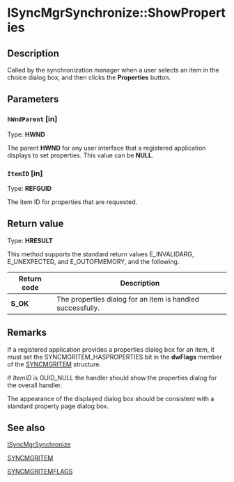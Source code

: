 # ISyncMgrSynchronize::ShowProperties

## Description

Called by the synchronization manager when a user selects an item in the choice dialog box, and then clicks the **Properties** button.

## Parameters

### `hWndParent` [in]

Type: **HWND**

The parent **HWND** for any user interface that a registered application displays to set properties. This value can be **NULL**.

### `ItemID` [in]

Type: **REFGUID**

The item ID for properties that are requested.

## Return value

Type: **HRESULT**

This method supports the standard return values E_INVALIDARG, E_UNEXPECTED, and E_OUTOFMEMORY, and the following.

| Return code | Description |
| --- | --- |
| **S_OK** | The properties dialog for an item is handled successfully. |

## Remarks

If a registered application provides a properties dialog box for an item, it must set the SYNCMGRITEM_HASPROPERTIES bit in the **dwFlags** member of the [SYNCMGRITEM](https://learn.microsoft.com/windows/desktop/api/mobsync/ns-mobsync-syncmgritem) structure.

If *ItemID* is GUID_NULL the handler should show the properties dialog for the overall handler.

The appearance of the displayed dialog box should be consistent with a standard property page dialog box.

## See also

[ISyncMgrSynchronize](https://learn.microsoft.com/windows/desktop/api/mobsync/nn-mobsync-isyncmgrsynchronize)

[SYNCMGRITEM](https://learn.microsoft.com/windows/desktop/api/mobsync/ns-mobsync-syncmgritem)

[SYNCMGRITEMFLAGS](https://learn.microsoft.com/windows/desktop/api/mobsync/ne-mobsync-syncmgritemflags)